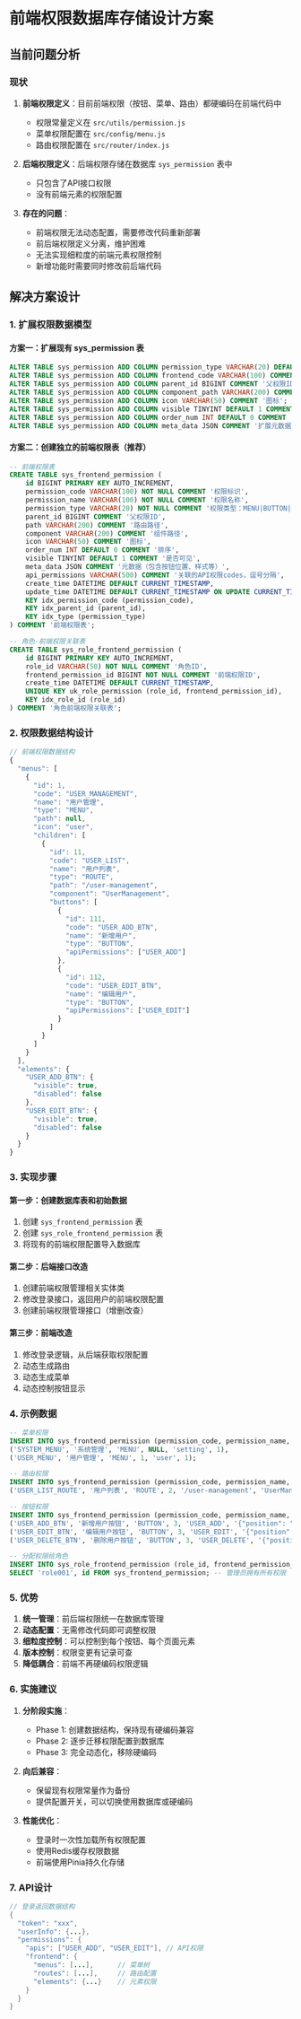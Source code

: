 # 前端权限数据库存储设计方案

## 当前问题分析

### 现状
1. **前端权限定义**：目前前端权限（按钮、菜单、路由）都硬编码在前端代码中
   - 权限常量定义在 `src/utils/permission.js`
   - 菜单权限配置在 `src/config/menu.js`
   - 路由权限配置在 `src/router/index.js`

2. **后端权限定义**：后端权限存储在数据库 `sys_permission` 表中
   - 只包含了API接口权限
   - 没有前端元素的权限配置

3. **存在的问题**：
   - 前端权限无法动态配置，需要修改代码重新部署
   - 前后端权限定义分离，维护困难
   - 无法实现细粒度的前端元素权限控制
   - 新增功能时需要同时修改前后端代码

## 解决方案设计

### 1. 扩展权限数据模型

#### 方案一：扩展现有 sys_permission 表
```sql
ALTER TABLE sys_permission ADD COLUMN permission_type VARCHAR(20) DEFAULT 'API' COMMENT '权限类型：API|MENU|BUTTON|ROUTE';
ALTER TABLE sys_permission ADD COLUMN frontend_code VARCHAR(100) COMMENT '前端权限标识';
ALTER TABLE sys_permission ADD COLUMN parent_id BIGINT COMMENT '父权限ID';
ALTER TABLE sys_permission ADD COLUMN component_path VARCHAR(200) COMMENT '前端组件路径';
ALTER TABLE sys_permission ADD COLUMN icon VARCHAR(50) COMMENT '图标';
ALTER TABLE sys_permission ADD COLUMN visible TINYINT DEFAULT 1 COMMENT '是否可见';
ALTER TABLE sys_permission ADD COLUMN order_num INT DEFAULT 0 COMMENT '排序';
ALTER TABLE sys_permission ADD COLUMN meta_data JSON COMMENT '扩展元数据';
```

#### 方案二：创建独立的前端权限表（推荐）
```sql
-- 前端权限表
CREATE TABLE sys_frontend_permission (
    id BIGINT PRIMARY KEY AUTO_INCREMENT,
    permission_code VARCHAR(100) NOT NULL COMMENT '权限标识',
    permission_name VARCHAR(100) NOT NULL COMMENT '权限名称',
    permission_type VARCHAR(20) NOT NULL COMMENT '权限类型：MENU|BUTTON|ROUTE|ELEMENT',
    parent_id BIGINT COMMENT '父权限ID',
    path VARCHAR(200) COMMENT '路由路径',
    component VARCHAR(200) COMMENT '组件路径',
    icon VARCHAR(50) COMMENT '图标',
    order_num INT DEFAULT 0 COMMENT '排序',
    visible TINYINT DEFAULT 1 COMMENT '是否可见',
    meta_data JSON COMMENT '元数据（包含按钮位置、样式等）',
    api_permissions VARCHAR(500) COMMENT '关联的API权限codes，逗号分隔',
    create_time DATETIME DEFAULT CURRENT_TIMESTAMP,
    update_time DATETIME DEFAULT CURRENT_TIMESTAMP ON UPDATE CURRENT_TIMESTAMP,
    KEY idx_permission_code (permission_code),
    KEY idx_parent_id (parent_id),
    KEY idx_type (permission_type)
) COMMENT '前端权限表';

-- 角色-前端权限关联表
CREATE TABLE sys_role_frontend_permission (
    id BIGINT PRIMARY KEY AUTO_INCREMENT,
    role_id VARCHAR(50) NOT NULL COMMENT '角色ID',
    frontend_permission_id BIGINT NOT NULL COMMENT '前端权限ID',
    create_time DATETIME DEFAULT CURRENT_TIMESTAMP,
    UNIQUE KEY uk_role_permission (role_id, frontend_permission_id),
    KEY idx_role_id (role_id)
) COMMENT '角色前端权限关联表';
```

### 2. 权限数据结构设计

```javascript
// 前端权限数据结构
{
  "menus": [
    {
      "id": 1,
      "code": "USER_MANAGEMENT",
      "name": "用户管理",
      "type": "MENU",
      "path": null,
      "icon": "user",
      "children": [
        {
          "id": 11,
          "code": "USER_LIST",
          "name": "用户列表",
          "type": "ROUTE",
          "path": "/user-management",
          "component": "UserManagement",
          "buttons": [
            {
              "id": 111,
              "code": "USER_ADD_BTN",
              "name": "新增用户",
              "type": "BUTTON",
              "apiPermissions": ["USER_ADD"]
            },
            {
              "id": 112,
              "code": "USER_EDIT_BTN",
              "name": "编辑用户",
              "type": "BUTTON",
              "apiPermissions": ["USER_EDIT"]
            }
          ]
        }
      ]
    }
  ],
  "elements": {
    "USER_ADD_BTN": {
      "visible": true,
      "disabled": false
    },
    "USER_EDIT_BTN": {
      "visible": true,
      "disabled": false
    }
  }
}
```

### 3. 实现步骤

#### 第一步：创建数据库表和初始数据
1. 创建 `sys_frontend_permission` 表
2. 创建 `sys_role_frontend_permission` 表
3. 将现有的前端权限配置导入数据库

#### 第二步：后端接口改造
1. 创建前端权限管理相关实体类
2. 修改登录接口，返回用户的前端权限配置
3. 创建前端权限管理接口（增删改查）

#### 第三步：前端改造
1. 修改登录逻辑，从后端获取权限配置
2. 动态生成路由
3. 动态生成菜单
4. 动态控制按钮显示

### 4. 示例数据

```sql
-- 菜单权限
INSERT INTO sys_frontend_permission (permission_code, permission_name, permission_type, parent_id, icon, order_num) VALUES
('SYSTEM_MENU', '系统管理', 'MENU', NULL, 'setting', 1),
('USER_MENU', '用户管理', 'MENU', 1, 'user', 1);

-- 路由权限
INSERT INTO sys_frontend_permission (permission_code, permission_name, permission_type, parent_id, path, component, api_permissions) VALUES
('USER_LIST_ROUTE', '用户列表', 'ROUTE', 2, '/user-management', 'UserManagement', 'USER_VIEW,USER_SEARCH');

-- 按钮权限
INSERT INTO sys_frontend_permission (permission_code, permission_name, permission_type, parent_id, api_permissions, meta_data) VALUES
('USER_ADD_BTN', '新增用户按钮', 'BUTTON', 3, 'USER_ADD', '{"position": "toolbar", "type": "primary"}'),
('USER_EDIT_BTN', '编辑用户按钮', 'BUTTON', 3, 'USER_EDIT', '{"position": "table", "type": "link"}'),
('USER_DELETE_BTN', '删除用户按钮', 'BUTTON', 3, 'USER_DELETE', '{"position": "table", "type": "danger"}');

-- 分配权限给角色
INSERT INTO sys_role_frontend_permission (role_id, frontend_permission_id) 
SELECT 'role001', id FROM sys_frontend_permission; -- 管理员拥有所有权限
```

### 5. 优势

1. **统一管理**：前后端权限统一在数据库管理
2. **动态配置**：无需修改代码即可调整权限
3. **细粒度控制**：可以控制到每个按钮、每个页面元素
4. **版本控制**：权限变更有记录可查
5. **降低耦合**：前端不再硬编码权限逻辑

### 6. 实施建议

1. **分阶段实施**：
   - Phase 1: 创建数据结构，保持现有硬编码兼容
   - Phase 2: 逐步迁移权限配置到数据库
   - Phase 3: 完全动态化，移除硬编码

2. **向后兼容**：
   - 保留现有权限常量作为备份
   - 提供配置开关，可以切换使用数据库或硬编码

3. **性能优化**：
   - 登录时一次性加载所有权限配置
   - 使用Redis缓存权限数据
   - 前端使用Pinia持久化存储

### 7. API设计

```java
// 登录返回数据结构
{
  "token": "xxx",
  "userInfo": {...},
  "permissions": {
    "apis": ["USER_ADD", "USER_EDIT"], // API权限
    "frontend": {
      "menus": [...],      // 菜单树
      "routes": [...],     // 路由配置
      "elements": {...}    // 元素权限
    }
  }
}
```